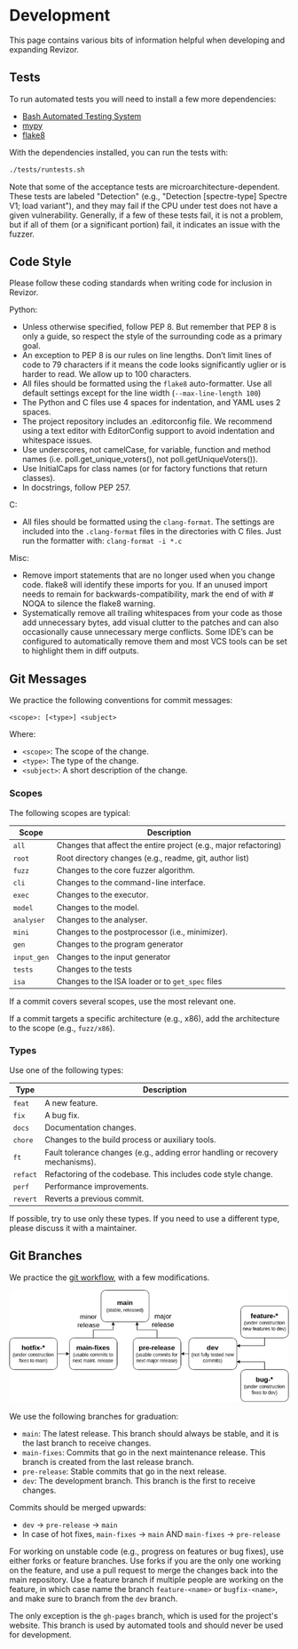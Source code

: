 # Development

This page contains various bits of information helpful when developing and expanding Revizor.

## Tests

To run automated tests you will need to install a few more dependencies:

* [Bash Automated Testing System](https://bats-core.readthedocs.io/en/latest/index.html)
* [mypy](https://mypy.readthedocs.io/en/latest/getting_started.html#installing-and-running-mypy)
* [flake8](https://flake8.pycqa.org/en/latest/index.html)

With the dependencies installed, you can run the tests with:

```bash
./tests/runtests.sh
```

Note that some of the acceptance tests are microarchitecture-dependent.
These tests are labeled "Detection" (e.g., "Detection [spectre-type] Spectre V1; load variant"), and they may fail if the CPU under test does not have a given vulnerability.
Generally, if a few of these tests fail, it is not a problem, but if all of them (or a significant portion) fail, it indicates an issue with the fuzzer.

## Code Style

Please follow these coding standards when writing code for inclusion in Revizor.

Python:

* Unless otherwise specified, follow PEP 8. But remember that PEP 8 is only a guide, so respect the style of the surrounding code as a primary goal.
* An exception to PEP 8 is our rules on line lengths. Don’t limit lines of code to 79 characters if it means the code looks significantly uglier or is harder to read. We allow up to 100 characters.
* All files should be formatted using the `flake8` auto-formatter. Use all default settings except for the line width (`--max-line-length 100`)
* The Python and C files use 4 spaces for indentation, and YAML uses 2 spaces.
* The project repository includes an .editorconfig file. We recommend using a text editor with EditorConfig support to avoid indentation and whitespace issues.
* Use underscores, not camelCase, for variable, function and method names (i.e. poll.get_unique_voters(), not poll.getUniqueVoters()).
* Use InitialCaps for class names (or for factory functions that return classes).
* In docstrings, follow PEP 257.

C:

* All files should be formatted using the `clang-format`. The settings are included into the `.clang-format` files in the directories with C files. Just run the formatter with: `clang-format -i *.c`

Misc:

* Remove import statements that are no longer used when you change code. flake8 will identify these imports for you. If an unused import needs to remain for backwards-compatibility, mark the end of with # NOQA to silence the flake8 warning.
* Systematically remove all trailing whitespaces from your code as those add unnecessary bytes, add visual clutter to the patches and can also occasionally cause unnecessary merge conflicts. Some IDE’s can be configured to automatically remove them and most VCS tools can be set to highlight them in diff outputs.

## Git Messages

We practice the following conventions for commit messages:

```
<scope>: [<type>] <subject>
```

Where:

* `<scope>`: The scope of the change.
* `<type>`: The type of the change.
* `<subject>`: A short description of the change.


### Scopes

The following scopes are typical:


| Scope       | Description                                                      |
| ----------- | ---------------------------------------------------------------- |
| `all`       | Changes that affect the entire project (e.g., major refactoring) |
| `root`      | Root directory changes (e.g., readme, git, author list)          |
| `fuzz`      | Changes to the core fuzzer algorithm.                            |
| `cli`       | Changes to the command-line interface.                           |
| `exec`      | Changes to the executor.                                         |
| `model`     | Changes to the model.                                            |
| `analyser`  | Changes to the analyser.                                         |
| `mini`      | Changes to the postprocessor (i.e., minimizer).                  |
| `gen`       | Changes to the program generator                                 |
| `input_gen` | Changes to the input generator                                   |
| `tests`     | Changes to the tests                                             |
| `isa`       | Changes to the ISA loader or to `get_spec` files                 |

If a commit covers several scopes, use the most relevant one.

If a commit targets a specific architecture (e.g., x86), add the architecture to the scope (e.g., `fuzz/x86`).

### Types

Use one of the following types:

| Type     | Description                                                                   |
| -------- | ----------------------------------------------------------------------------- |
| `feat`   | A new feature.                                                                |
| `fix`    | A bug fix.                                                                    |
| `docs`   | Documentation changes.                                                        |
| `chore`  | Changes to the build process or auxiliary tools.                              |
| `ft`     | Fault tolerance changes (e.g., adding error handling or recovery mechanisms). |
| `refact` | Refactoring of the codebase. This includes code style change.                 |
| `perf`   | Performance improvements.                                                     |
| `revert` | Reverts a previous commit.                                                    |

If possible, try to use only these types.
If you need to use a different type, please discuss it with a maintainer.

## Git Branches

We practice the [git workflow](https://git-scm.com/docs/gitworkflows), with a few modifications.

![branching workflow](assets/branches.png)

We use the following branches for graduation:

* `main`: The latest release. This branch should always be stable, and it is the last branch to receive changes.
* `main-fixes`: Commits that go in the next maintenance release. This branch is created from the last release branch.
* `pre-release`: Stable commits that go in the next release.
* `dev`: The development branch. This branch is the first to receive changes.

Commits should be merged upwards:

* `dev` -> `pre-release` -> `main`
* In case of hot fixes, `main-fixes` -> `main` AND `main-fixes` -> `pre-release`

For working on unstable code (e.g., progress on features or bug fixes), use either forks or feature branches.
Use forks if you are the only one working on the feature, and use a pull request to merge the changes back into the main repository.
Use a feature branch if multiple people are working on the feature, in which case name the branch `feature-<name>` or `bugfix-<name>`, and make sure to branch from the `dev` branch.

The only exception is the `gh-pages` branch, which is used for the project's website.
This branch is used by automated tools and should never be used for development.

